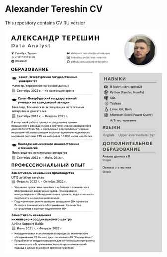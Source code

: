 # Alexander Tereshin CV
This repository contains CV RU version

![cv](https://github.com/alexander-tereshin/CV/blob/master/image.jpg)
